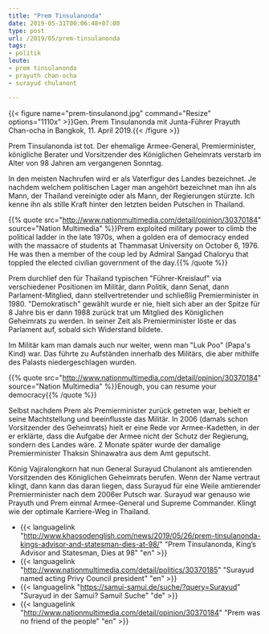 ```yaml
---
title: "Prem Tinsulanonda"
date: 2019-05-31T00:06:48+07:00
type: post
url: /2019/05/prem-tinsulanonda
tags:
- politik
leute:
- prem tinsulanonda
- prayuth chan-ocha
- surayud chulanont

---
```


{{< figure name="prem-tinsulanond.jpg" command="Resize" options="1110x" >}}Gen. Prem Tinsulanonda mit Junta-Führer Prayuth Chan-ocha in Bangkok, 11. April 2019.{{< /figure >}}

Prem Tinsulanonda ist tot. Der ehemalige Armee-General, Premierminister, königliche Berater und Vorsitzender des Königlichen Geheimrats verstarb im Alter von 98 Jahren am vergangenen Sonntag.

In den meisten Nachrufen wird er als Vaterfigur des Landes bezeichnet. Je nachdem welchem politischen Lager man angehört bezeichnet man ihn als Mann, der Thailand vereinigte oder als Mann, der Regierungen stürzte. Ich kenne ihn als stille Kraft hinter den letzten beiden Putschen in Thailand.

{{% quote src="http://www.nationmultimedia.com/detail/opinion/30370184" source="Nation Multimedia" %}}Prem exploited military power to climb the political ladder in the late 1970s, when a golden era of democracy ended with the massacre of students at Thammasat University on October 6, 1976. He was then a member of the coup led by Admiral Sangad Chaloryu that toppled the elected civilian government of the day.{{% /quote %}}

Prem durchlief den für Thailand typischen "Führer-Kreislauf" via verschiedener Positionen im Militär, dann Politik, dann Senat, dann Parlament-Mitglied, dann stellvertretender und schließlig Premierminister in 1980. "Demokratisch" gewählt wurde er nie, hielt sich aber an der Spitze für 8 Jahre bis er dann 1988 zurück trat um Mitglied des Königlichen Geheimrats zu werden. In seiner Zeit als Premierminister löste er das Parlament auf, sobald sich Widerstand bildete.

Im Militär kam man damals auch nur weiter, wenn man "Luk Poo" (Papa's Kind) war. Das führte zu Aufständen innerhalb des Militärs, die aber mithilfe des Palasts niedergeschlagen wurden.

{{% quote src="http://www.nationmultimedia.com/detail/opinion/30370184" source="Nation Multimedia" %}}Enough, you can resume your democracy{{% /quote %}}

Selbst nachdem Prem als Premierminister zurück getreten war, behielt er seine Machtstellung und beeinflusste das Militär. In 2006 (damals schon Vorsitzender des Geheimrats) hielt er eine Rede vor Armee-Kadetten, in der er erklärte, dass die Aufgabe der Armee nicht der Schutz der Regierung, sondern des Landes wäre. 2 Monate später wurde der damalige Premierminister Thaksin Shinawatra aus dem Amt geputscht.

König Vajiralongkorn hat nun General Surayud Chulanont als amtierenden Vorsitzenden des Königlichen Geheimrats berufen. Wenn der Name vertraut klingt, dann kann das daran liegen, dass Surayud für eine Weile amtierender Premierminister nach dem 2006er Putsch war. Surayud war genauso wie Prayuth und Prem einmal Armee-General und Supreme Commander. Klingt wie der optimale Karriere-Weg in Thailand.

-   {{< languagelink "http://www.khaosodenglish.com/news/2019/05/26/prem-tinsulanonda-kings-advisor-and-statesman-dies-at-98/" "Prem Tinsulanonda, King’s Advisor and Statesman, Dies at 98" "en" >}}
-   {{< languagelink "http://www.nationmultimedia.com/detail/politics/30370185" "Surayud named acting Privy Council president" "en" >}}
-   {{< languagelink "https://samui-samui.de/suche/?query=Surayud" "Surayud in der Samui? Samui! Suche" "de" >}}
-   {{< languagelink "http://www.nationmultimedia.com/detail/opinion/30370184" "Prem was no friend of the people" "en" >}}
